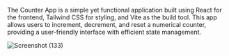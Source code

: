 The Counter App is a simple yet functional application built using React for the frontend, Tailwind CSS for styling, and Vite as the build tool. This app allows users to increment, decrement, and reset a numerical counter, providing a user-friendly interface with efficient state management.

![Screenshot (133)](https://github.com/user-attachments/assets/ecf1a463-24bb-4756-86da-8f59cdd56cbd)
